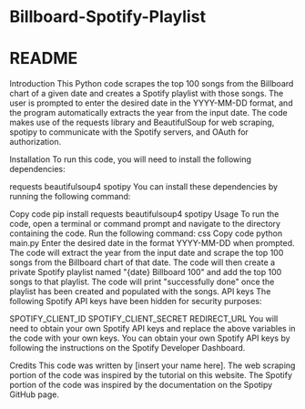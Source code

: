 # Billboard-Spotify-Playlist

# README
Introduction
This Python code scrapes the top 100 songs from the Billboard chart of a given date and creates a Spotify playlist with those songs. The user is prompted to enter the desired date in the YYYY-MM-DD format, and the program automatically extracts the year from the input date. The code makes use of the requests library and BeautifulSoup for web scraping, spotipy to communicate with the Spotify servers, and OAuth for authorization.

Installation
To run this code, you will need to install the following dependencies:

requests
beautifulsoup4
spotipy
You can install these dependencies by running the following command:

Copy code
pip install requests beautifulsoup4 spotipy
Usage
To run the code, open a terminal or command prompt and navigate to the directory containing the code.
Run the following command:
css
Copy code
python main.py
Enter the desired date in the format YYYY-MM-DD when prompted.
The code will extract the year from the input date and scrape the top 100 songs from the Billboard chart of that date.
The code will then create a private Spotify playlist named "{date} Billboard 100" and add the top 100 songs to that playlist.
The code will print "successfully done" once the playlist has been created and populated with the songs.
API keys
The following Spotify API keys have been hidden for security purposes:

SPOTIFY_CLIENT_ID
SPOTIFY_CLIENT_SECRET
REDIRECT_URL
You will need to obtain your own Spotify API keys and replace the above variables in the code with your own keys. You can obtain your own Spotify API keys by following the instructions on the Spotify Developer Dashboard.

Credits
This code was written by [insert your name here]. The web scraping portion of the code was inspired by the tutorial on this website. The Spotify portion of the code was inspired by the documentation on the Spotipy GitHub page.
